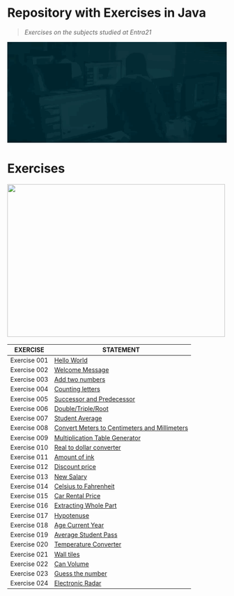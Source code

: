 # Repository with Exercises in Java

> _Exercises on the subjects studied at Entra21_
> 

![Gif Entra21](https://raw.githubusercontent.com/seiler-emerson/Entra21_Logica_Java_2022/main/gif/entra21.gif)


# Exercises

<a href="#"><img  src="https://media1.giphy.com/media/lTEmlS1yrVhMQ/giphy.gif?cid=ecf05e47t9itnd3eiiedsuxc6affe52qx6zc9kg4ndymd6n8&rid=giphy.gif&ct=g" width="500 " height="350" /></a>


| EXERCISE | STATEMENT |
|------|---------|
|Exercise 001|[Hello World](https://github.com/ArthurEstevan/Exercise_in_Java/tree/master/src/br/com/entra21/main/exercise_01)
|Exercise 002|[Welcome Message](https://github.com/ArthurEstevan/Exercise_in_Java/tree/master/src/br/com/entra21/main/exercise_02)
|Exercise 003|[Add two numbers](https://github.com/ArthurEstevan/Exercise_in_Java/tree/master/src/br/com/entra21/main/exercise_03)
|Exercise 004|[Counting letters](https://github.com/ArthurEstevan/Exercise_in_Java/tree/master/src/br/com/entra21/main/exercise_04)
|Exercise 005|[Successor and Predecessor](https://github.com/ArthurEstevan/Exercise_in_Java/tree/master/src/br/com/entra21/main/exercise_05)
|Exercise 006|[Double/Triple/Root](https://github.com/ArthurEstevan/Exercise_in_Java/tree/master/src/br/com/entra21/main/exercise_06)
|Exercise 007|[Student Average](https://github.com/ArthurEstevan/Exercise_in_Java/tree/master/src/br/com/entra21/main/exercise_07)
|Exercise 008|[Convert Meters to Centimeters and Millimeters](https://github.com/ArthurEstevan/Exercise_in_Java/tree/master/src/br/com/entra21/main/exercise_08)
|Exercise 009|[Multiplication Table Generator](https://github.com/ArthurEstevan/Exercise_in_Java/tree/master/src/br/com/entra21/main/exercise_09)
|Exercise 010|[Real to dollar converter](https://github.com/ArthurEstevan/Exercise_in_Java/tree/master/src/br/com/entra21/main/exercise_10)
|Exercise 011|[Amount of ink](https://github.com/ArthurEstevan/Exercise_in_Java/tree/master/src/br/com/entra21/main/exercise_11)
|Exercise 012|[Discount price](https://github.com/ArthurEstevan/Exercise_in_Java/tree/master/src/br/com/entra21/main/exercise_12)
|Exercise 013|[New Salary](https://github.com/ArthurEstevan/Exercise_in_Java/tree/master/src/br/com/entra21/main/exercise_13)
|Exercise 014|[Celsius to Fahrenheit](https://github.com/ArthurEstevan/Exercise_in_Java/tree/master/src/br/com/entra21/main/exercise_14)
|Exercise 015|[Car Rental Price](https://github.com/ArthurEstevan/Exercise_in_Java/tree/master/src/br/com/entra21/main/exercise_15)
|Exercise 016|[Extracting Whole Part](https://github.com/ArthurEstevan/Exercise_in_Java/tree/master/src/br/com/entra21/main/exercise_16)
|Exercise 017|[Hypotenuse](https://github.com/ArthurEstevan/Exercise_in_Java/tree/master/src/br/com/entra21/main/exercise_17)
|Exercise 018|[Age Current Year](https://github.com/ArthurEstevan/Exercise_in_Java/tree/master/src/br/com/entra21/main/exercise_18)
|Exercise 019|[Average Student Pass](https://github.com/ArthurEstevan/Exercise_in_Java/tree/master/src/br/com/entra21/main/exercise_19)
|Exercise 020|[Temperature Converter](https://github.com/ArthurEstevan/Exercise_in_Java/tree/master/src/br/com/entra21/main/exercise_20)
|Exercise 021|[Wall tiles](https://github.com/ArthurEstevan/Exercise_in_Java/tree/master/src/br/com/entra21/main/exercise_21)
|Exercise 022|[Can Volume](https://github.com/ArthurEstevan/Exercise_in_Java/tree/master/src/br/com/entra21/main/exercise_22)
|Exercise 023|[Guess the number](https://github.com/ArthurEstevan/Exercise_in_Java/tree/master/src/br/com/entra21/main/exercise_23)
|Exercise 024|[Electronic Radar](https://github.com/ArthurEstevan/Exercise_in_Java/tree/master/src/br/com/entra21/main/exercise_24)
